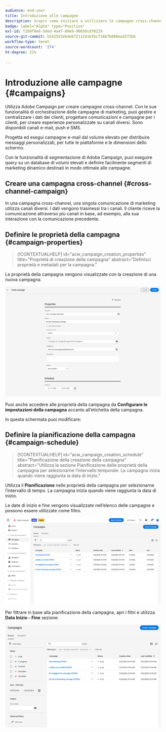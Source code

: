 ```yaml
---
audience: end-user
title: Introduzione alle campagne
description: Scopri come iniziare a utilizzare le campagne cross-channel
badge: label="Alpha" type="Positive"
exl-id: f2b9f8e6-5ded-4a47-89e9-96650cd78229
source-git-commit: b542553ebde67211241bfbcf16b7b608eed275bb
workflow-type: tm+mt
source-wordcount: '274'
ht-degree: 21%

---
```


# Introduzione alle campagne {#campaigns}

Utilizza Adobe Campaign per creare campagne cross-channel. Con le sue funzionalità di orchestrazione delle campagne di marketing, puoi gestire e centralizzare i dati dei clienti, progettare comunicazioni e campagne per i clienti, per creare esperienze personalizzate su canali diversi. Sono disponibili canali e-mail, push e SMS.

Progetta ed esegui campagne e-mail dal volume elevato per distribuire messaggi personalizzati, per tutte le piattaforme e le dimensioni dello schermo.
<!--Measure the effectiveness of your deliveries with detailed reports including thecounts of opens, clicks, forwards, and more.--> Con le funzionalità di segmentazione di Adobe Campaign, puoi eseguire query su un database di volumi elevati e definire facilmente segmenti di marketing dinamico destinati in modo ottimale alle campagne.

## Creare una campagna cross-channel {#cross-channel-campaign}

In una campagna cross-channel, una singola comunicazione di marketing utilizza canali diversi. I dati vengono trasmessi tra i canali. Il cliente riceve la comunicazione attraverso più canali in base, ad esempio, alla sua interazione con la comunicazione precedente.

## Definire le proprietà della campagna {#campaign-properties}

>[!CONTEXTUALHELP]
>id="acw_campaign_creation_properties"
>title="Proprietà di creazione della campagna"
>abstract="Definisci proprietà e metadati per la campagna."

Le proprietà della campagna vengono visualizzate con la creazione di una nuova campagna.

![Definire le proprietà della campagna](assets/campaign-properties.png)

Puoi anche accedere alle proprietà della campagna da **Configurare le impostazioni della campagna** accanto all’etichetta della campagna.

In questa schermata puoi modificare:



## Definire la pianificazione della campagna {#campaign-schedule}

>[!CONTEXTUALHELP]
>id="acw_campaign_creation_schedule"
>title="Pianificazione della creazione della campagna"
>abstract="Utilizza la sezione Pianificazione delle proprietà della campagna per selezionarne l’intervallo temporale. La campagna inizia quando viene raggiunta la data di inizio."

Utilizza il **Pianificazione** nelle proprietà della campagna per selezionarne l’intervallo di tempo. La campagna inizia quando viene raggiunta la data di inizio.

Le date di inizio e fine vengono visualizzate nell’elenco delle campagne e possono essere utilizzate come filtro.

![Elenco campagne](assets/campaign-list.png)

Per filtrare in base alla pianificazione della campagna, apri i filtri e utilizza **Data Inizio - Fine** sezione:

![Elenco campagne](assets/campaign-filter-on-dates.png)


